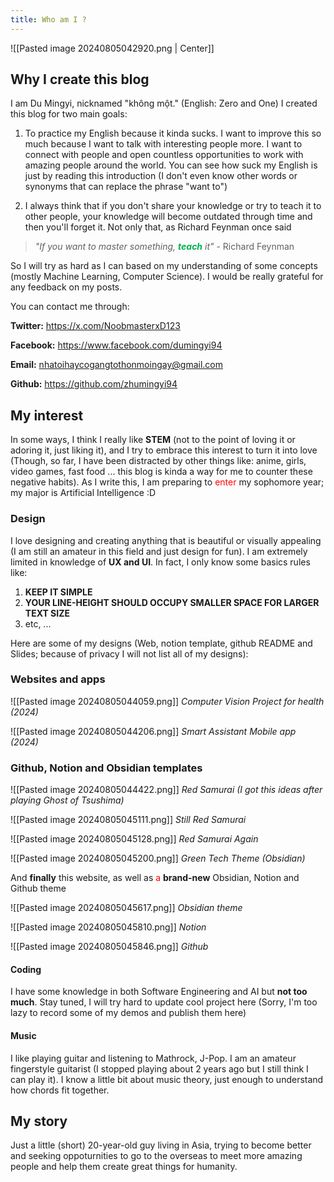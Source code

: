 ```yaml
---
title: Who am I ?
---
```

![[Pasted image 20240805042920.png | Center]]
## Why I create this blog
I am Du Mingyi, nicknamed  "không một." (English: Zero and One)
I created this blog for two main goals:
1. To practice my English because it kinda sucks. I want to improve this so much because I want to talk with interesting people more. I want to connect with people and open countless opportunities to work with amazing people around the world. You can see how suck my English is just by reading this introduction (I don't even know other words or synonyms that can replace the phrase "want to") 

2. I always think that if you don't share your knowledge or try to teach it to other people, your knowledge will become outdated through time and then you'll forget it. Not only that, as Richard Feynman once said

> *"If you want to master something, **<font color="#00b050">teach</font>** it"*
\- Richard Feynman

So I will try as hard as I can based on my understanding of some concepts (mostly Machine Learning, Computer Science). I would be really grateful for any feedback on my posts. 

You can contact me through:

**Twitter:** https://x.com/NoobmasterxD123

**Facebook:** https://www.facebook.com/dumingyi94

**Email:** nhatoihaycogangtothonmoingay@gmail.com

**Github:** https://github.com/zhumingyi94

## My interest
In some ways, I think I really like **STEM** (not to the point of loving it or adoring it, just liking it), and I try to embrace this interest to turn it into love (Though, so far, I have been distracted by other things like: anime, girls, video games, fast food ... this blog is kinda a way for me to counter these negative habits). As I write this, I am preparing to <font color="#ff0000">enter</font> my sophomore year; my major is Artificial Intelligence :D 

### Design
I love designing and creating anything that is beautiful or visually appealing (I am still an amateur in this field and just design for fun). I am extremely limited in knowledge of **UX and UI**. In fact, I only know some basics rules like: 
1. **KEEP IT SIMPLE**
2. **YOUR LINE-HEIGHT SHOULD OCCUPY SMALLER SPACE FOR LARGER TEXT SIZE**
3. etc, ...

Here are some of my designs (Web, notion template, github README and Slides; because of privacy I will not list all of my designs):

### Websites and apps

![[Pasted image 20240805044059.png]]
*Computer Vision Project for health (2024)*

![[Pasted image 20240805044206.png]]
*Smart Assistant Mobile app (2024)*

### Github, Notion and Obsidian templates 

![[Pasted image 20240805044422.png]]
*Red Samurai (I got this ideas after playing Ghost of Tsushima)*

![[Pasted image 20240805045111.png]]
*Still Red Samurai*

![[Pasted image 20240805045128.png]]
*Red Samurai Again*

![[Pasted image 20240805045200.png]]
*Green Tech Theme (Obsidian)*

And **finally** this website, as well as <font color="#ff0000">a </font>**brand-new** Obsidian, Notion and Github theme

![[Pasted image 20240805045617.png]]
*Obsidian theme*

![[Pasted image 20240805045810.png]]
*Notion*

![[Pasted image 20240805045846.png]]
*Github*
#### Coding
I have some knowledge in both Software Engineering and AI but **not too much**. Stay tuned, I will try hard to update cool project here (Sorry, I'm too lazy to record some of my demos and publish them here) 
#### Music
I like playing guitar and listening to Mathrock, J-Pop. I am an amateur fingerstyle guitarist (I stopped playing about 2 years ago but I still think I can play it). I know a little bit about music theory, just enough to understand how chords  fit together. 
## My story
Just a little (short) 20-year-old guy living in Asia, trying to become better and seeking oppoturnities to go to the overseas  to meet more amazing people and help them create great things for humanity. 
